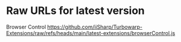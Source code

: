 # Raw URLs for latest version
Browser Control
https://github.com/iiSharp/Turbowarp-Extensions/raw/refs/heads/main/latest-extensions/browserControl.js

